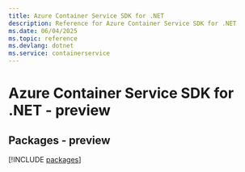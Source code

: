```yaml
---
title: Azure Container Service SDK for .NET
description: Reference for Azure Container Service SDK for .NET
ms.date: 06/04/2025
ms.topic: reference
ms.devlang: dotnet
ms.service: containerservice
---
```

# Azure Container Service SDK for .NET - preview
## Packages - preview
[!INCLUDE [packages](container-service-index.md)]